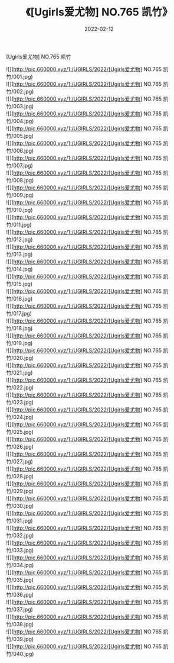 ﻿---
layout: post
title:  《[Ugirls爱尤物] NO.765 凯竹》
date:   2022-02-12
img: http://pic.660000.xyz/1:/UGIRLS/2022/[Ugirls爱尤物] NO.765 凯竹/000.jpg
categories: [美女, 清纯, 唯美]
---

[Ugirls爱尤物] NO.765 凯竹

 ![](http://pic.660000.xyz/1:/UGIRLS/2022/[Ugirls爱尤物] NO.765 凯竹/001.jpg) <br>![](http://pic.660000.xyz/1:/UGIRLS/2022/[Ugirls爱尤物] NO.765 凯竹/002.jpg) <br>![](http://pic.660000.xyz/1:/UGIRLS/2022/[Ugirls爱尤物] NO.765 凯竹/003.jpg) <br>![](http://pic.660000.xyz/1:/UGIRLS/2022/[Ugirls爱尤物] NO.765 凯竹/004.jpg) <br>![](http://pic.660000.xyz/1:/UGIRLS/2022/[Ugirls爱尤物] NO.765 凯竹/005.jpg) <br>![](http://pic.660000.xyz/1:/UGIRLS/2022/[Ugirls爱尤物] NO.765 凯竹/006.jpg) <br>![](http://pic.660000.xyz/1:/UGIRLS/2022/[Ugirls爱尤物] NO.765 凯竹/007.jpg) <br>![](http://pic.660000.xyz/1:/UGIRLS/2022/[Ugirls爱尤物] NO.765 凯竹/008.jpg) <br>![](http://pic.660000.xyz/1:/UGIRLS/2022/[Ugirls爱尤物] NO.765 凯竹/009.jpg) <br>![](http://pic.660000.xyz/1:/UGIRLS/2022/[Ugirls爱尤物] NO.765 凯竹/010.jpg) <br>![](http://pic.660000.xyz/1:/UGIRLS/2022/[Ugirls爱尤物] NO.765 凯竹/011.jpg) <br>![](http://pic.660000.xyz/1:/UGIRLS/2022/[Ugirls爱尤物] NO.765 凯竹/012.jpg) <br>![](http://pic.660000.xyz/1:/UGIRLS/2022/[Ugirls爱尤物] NO.765 凯竹/013.jpg) <br>![](http://pic.660000.xyz/1:/UGIRLS/2022/[Ugirls爱尤物] NO.765 凯竹/014.jpg) <br>![](http://pic.660000.xyz/1:/UGIRLS/2022/[Ugirls爱尤物] NO.765 凯竹/015.jpg) <br>![](http://pic.660000.xyz/1:/UGIRLS/2022/[Ugirls爱尤物] NO.765 凯竹/016.jpg) <br>![](http://pic.660000.xyz/1:/UGIRLS/2022/[Ugirls爱尤物] NO.765 凯竹/017.jpg) <br>![](http://pic.660000.xyz/1:/UGIRLS/2022/[Ugirls爱尤物] NO.765 凯竹/018.jpg) <br>![](http://pic.660000.xyz/1:/UGIRLS/2022/[Ugirls爱尤物] NO.765 凯竹/019.jpg) <br>![](http://pic.660000.xyz/1:/UGIRLS/2022/[Ugirls爱尤物] NO.765 凯竹/020.jpg) <br>![](http://pic.660000.xyz/1:/UGIRLS/2022/[Ugirls爱尤物] NO.765 凯竹/021.jpg) <br>![](http://pic.660000.xyz/1:/UGIRLS/2022/[Ugirls爱尤物] NO.765 凯竹/022.jpg) <br>![](http://pic.660000.xyz/1:/UGIRLS/2022/[Ugirls爱尤物] NO.765 凯竹/023.jpg) <br>![](http://pic.660000.xyz/1:/UGIRLS/2022/[Ugirls爱尤物] NO.765 凯竹/024.jpg) <br>![](http://pic.660000.xyz/1:/UGIRLS/2022/[Ugirls爱尤物] NO.765 凯竹/025.jpg) <br>![](http://pic.660000.xyz/1:/UGIRLS/2022/[Ugirls爱尤物] NO.765 凯竹/026.jpg) <br>![](http://pic.660000.xyz/1:/UGIRLS/2022/[Ugirls爱尤物] NO.765 凯竹/027.jpg) <br>![](http://pic.660000.xyz/1:/UGIRLS/2022/[Ugirls爱尤物] NO.765 凯竹/028.jpg) <br>![](http://pic.660000.xyz/1:/UGIRLS/2022/[Ugirls爱尤物] NO.765 凯竹/029.jpg) <br>![](http://pic.660000.xyz/1:/UGIRLS/2022/[Ugirls爱尤物] NO.765 凯竹/030.jpg) <br>![](http://pic.660000.xyz/1:/UGIRLS/2022/[Ugirls爱尤物] NO.765 凯竹/031.jpg) <br>![](http://pic.660000.xyz/1:/UGIRLS/2022/[Ugirls爱尤物] NO.765 凯竹/032.jpg) <br>![](http://pic.660000.xyz/1:/UGIRLS/2022/[Ugirls爱尤物] NO.765 凯竹/033.jpg) <br>![](http://pic.660000.xyz/1:/UGIRLS/2022/[Ugirls爱尤物] NO.765 凯竹/034.jpg) <br>![](http://pic.660000.xyz/1:/UGIRLS/2022/[Ugirls爱尤物] NO.765 凯竹/035.jpg) <br>![](http://pic.660000.xyz/1:/UGIRLS/2022/[Ugirls爱尤物] NO.765 凯竹/036.jpg) <br>![](http://pic.660000.xyz/1:/UGIRLS/2022/[Ugirls爱尤物] NO.765 凯竹/037.jpg) <br>![](http://pic.660000.xyz/1:/UGIRLS/2022/[Ugirls爱尤物] NO.765 凯竹/038.jpg) <br>![](http://pic.660000.xyz/1:/UGIRLS/2022/[Ugirls爱尤物] NO.765 凯竹/039.jpg) <br>![](http://pic.660000.xyz/1:/UGIRLS/2022/[Ugirls爱尤物] NO.765 凯竹/040.jpg) <br>